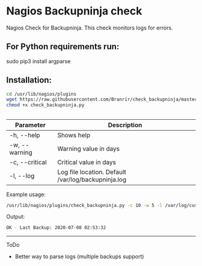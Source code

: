 # Nagios Backupninja check

Nagios Check for Backupninja. This check monitors logs for errors.

## For Python requirements run:

sudo pip3 install argparse 

## Installation:

```bash
cd /usr/lib/nagios/plugins
wget https://raw.githubusercontent.com/Branrir/check_backupninja/master/check_backupninja.py
chmod +x check_backupninja.py
```
## 

| Parameter | Description |
| --- | --- |
| -h, --help | Shows help |
| -w, --warning | Warning value in days |
| -c, --critical | Critical value in days |
| -l, --log | Log file location. Default /var/log/backupninja.log |

Example usage:
```bash
/usr/lib/nagios/plugins/check_backupninja.py -c 10 -w 5 -l /var/log/custom/backup.log
```
Output: 
```bash
OK - Last Backup: 2020-07-08 02:53:32
```

-------
ToDo

* Better way to parse logs (multiple backups support)
